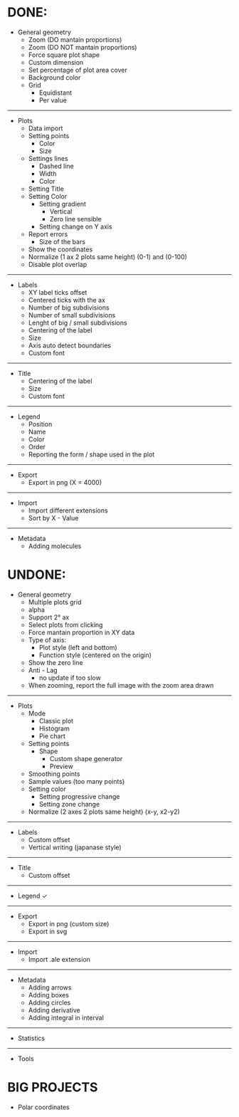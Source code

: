 # DONE:

- General geometry
    - Zoom (DO mantain proportions)
    - Zoom (DO NOT mantain proportions)
    - Force square plot shape
    - Custom dimension
    - Set percentage of plot area cover
    - Background color
    - Grid
        - Equidistant
        - Per value
---
- Plots
    - Data import
    - Setting points
        - Color
        - Size
    - Settings lines
        - Dashed line
        - Width
        - Color
    - Setting Title
    - Setting Color
        - Setting gradient
            - Vertical
            - Zero line sensible
        - Setting change on Y axis
    - Report errors
        - Size of the bars
    - Show the coordinates
    - Normalize (1 ax 2 plots same height) (0-1) and (0-100)
    - Disable plot overlap
---
- Labels
    - XY label ticks offset
    - Centered ticks with the ax
    - Number of big subdivisions 
    - Number of small subdivisions 
    - Lenght of big / small subdivisions
    - Centering of the label
    - Size
    - Axis auto detect boundaries
    - Custom font
---
- Title
    - Centering of the label
    - Size
    - Custom font
---
- Legend
    - Position
    - Name
    - Color
    - Order
    - Reporting the form / shape used in the plot
---
- Export
    - Export in png (X = 4000)
---
- Import
    - Import different extensions
    - Sort by X - Value
---
- Metadata
    - Adding molecules

# UNDONE:
- General geometry
    - Multiple plots grid
    - alpha
    - Support 2° ax
    - Select plots from clicking
    - Force mantain proportion in XY data
    - Type of axis:
        - Plot style (left and bottom)
        - Function style (centered on the origin)
    - Show the zero line
    - Anti - Lag 
        - no update if too slow
    - When zooming, report the full image with the zoom area drawn
---
- Plots
    - Mode
        - Classic plot
        - Histogram
        - Pie chart
    - Setting points
        - Shape
            - Custom shape generator
            - Preview   
    - Smoothing points
    - Sample values (too many points)
    - Setting color
        - Setting progressive change
        - Setting zone change
    - Normalize (2 axes 2 plots same height) (x-y, x2-y2)
---
- Labels
    - Custom offset
    - Vertical writing (japanase style)
---
- Title
    - Custom offset
---
- Legend $\checkmark$
---
- Export
    - Export in png (custom size)
    - Export in svg
---
- Import
    - Import .ale extension
---
- Metadata
    - Adding arrows
    - Adding boxes
    - Adding circles
    - Adding derivative
    - Adding integral in interval
---
- Statistics
---
- Tools

# BIG PROJECTS
- Polar coordinates
